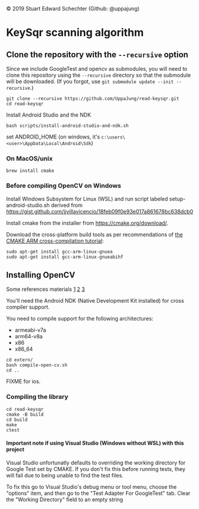  © 2019 Stuart Edward Schechter (Github: @uppajung)
 
# KeySqr scanning algorithm

## Clone the repository with the ``--recursive`` option

Since we include GoogleTest and opencv as submodules, you will need to clone this repository using the ``--recursive`` directory so that the submodule will be downloaded. (If you forgot, use ``git submodule update --init --recursive``.)

```
git clone --recursive https://github.com/UppaJung/read-keysqr.git
cd read-keysqr
```

Install Android Studio and the NDK
```
bash scripts/install-android-studio-and-ndk.sh
```

set ANDROID_HOME (on windows, it's `c:\users\<user>\AppData\Local\Android\Sdk`)


### On MacOS/unix
```
brew install cmake
```

### Before compiling OpenCV on Windows

Install Windows Subsystem for Linux (WSL) and run script labeled setup-android-studio.sh
derived from https://gist.github.com/jjvillavicencio/18feb09f0e93e017a861678bc638dcb0

Install cmake from the installer from https://cmake.org/download/.

Download the cross-platform build tools as per recommendations of [the CMAKE ARM cross-compilation tutorial](https://docs.opencv.org/4.1.1/d0/d76/tutorial_arm_crosscompile_with_cmake.html):
```
sudo apt-get install gcc-arm-linux-gnuea
sudo apt-get install gcc-arm-linux-gnueabihf
```

## Installing OpenCV

Some references materials
[1](https://developer.android.com/ndk/guides/other_build_systems)
[2](https://www.sisik.eu/blog/android/ndk/opencv-without-java)
[3](https://amin-ahmadi.com/2019/02/03/how-to-build-opencv-4-x-for-native-android-development/)

You'll need the Android NDK (Native Development Kit installed) for cross compiler support.

You need to compile support for the following architectures:

* armeabi-v7a
* arm64-v8a
* x86
* x86_64

```
cd extern/
bash compile-open-cv.sh
cd ..
```

FIXME for ios.


### Compiling the library

```
cd read-keysqr
cmake -B build
cd build
make
ctest
```
#### Important note if using Visual Studio (Windows without WSL) with this project

Visual Studio unfortunatly defaults to overriding the working directory for Google Test set by CMAKE. If you don't fix this before running tests, they will fail due to being unable to find the test files.

 To fix this go to Visual Studio's debug menu or tool menu, choose the "options" item, and then go to the "Test Adapter For GoogleTest" tab.
Clear the "Working Directory" field to an empty string

